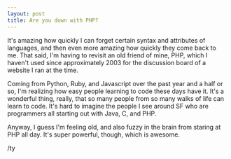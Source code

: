 ```yaml
---
layout: post
title: Are you down with PHP?
---
```


It's amazing how quickly I can forget certain syntax and attributes of languages, and then even more amazing how quickly they come back to me. That said, I'm having to revisit an old friend of mine, PHP, which I haven't used since approximately 2003 for the discussion board of a website I ran at the time.

Coming from Python, Ruby, and Javascript over the past year and a half or so, I'm realizing how easy people learning to code these days have it. It's a wonderful thing, really, that so many people from so many walks of life can learn to code. It's hard to imagine the people I see around SF who are programmers all starting out with Java, C, and PHP. 

Anyway, I guess I'm feeling old, and also fuzzy in the brain from staring at PHP all day. It's super powerful, though, which is awesome.

/ty